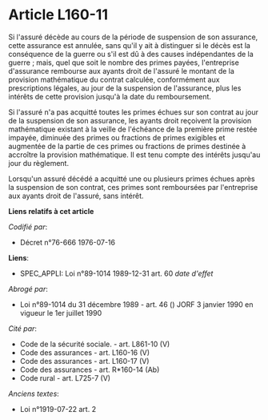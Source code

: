 # Article L160-11

Si l'assuré décède au cours de la période de suspension de son assurance, cette assurance est annulée, sans qu'il y ait à
distinguer si le décès est la conséquence de la guerre ou s'il est dû à des causes indépendantes de la guerre ; mais, quel
que soit le nombre des primes payées, l'entreprise d'assurance rembourse aux ayants droit de l'assuré le montant de la
provision mathématique du contrat calculée, conformément aux prescriptions légales, au jour de la suspension de l'assurance,
plus les intérêts de cette provision jusqu'à la date du remboursement.

Si l'assuré n'a pas acquitté toutes les primes échues sur son contrat au jour de la suspension de son assurance, les ayants
droit reçoivent la provision mathématique existant à la veille de l'échéance de la première prime restée impayée, diminuée
des primes ou fractions de primes exigibles et augmentée de la partie de ces primes ou fractions de primes destinée à
accroître la provision mathématique. Il est tenu compte des intérêts jusqu'au jour du règlement.

Lorsqu'un assuré décédé a acquitté une ou plusieurs primes échues après la suspension de son contrat, ces primes sont
remboursées par l'entreprise aux ayants droit de l'assuré, sans intérêt.

**Liens relatifs à cet article**

_Codifié par_:

  - Décret n°76-666 1976-07-16

**Liens**:

  - SPEC_APPLI: Loi n°89-1014 1989-12-31 art. 60 *date d'effet*

_Abrogé par_:

  - Loi n°89-1014 du 31 décembre 1989 - art. 46 () JORF 3 janvier 1990 en vigueur le 1er juillet 1990

_Cité par_:

  - Code de la sécurité sociale. - art. L861-10 (V)
  - Code des assurances - art. L160-16 (V)
  - Code des assurances - art. L160-17 (V)
  - Code des assurances - art. R*160-14 (Ab)
  - Code rural - art. L725-7 (V)

_Anciens textes_:

  - Loi n°1919-07-22 art. 2
